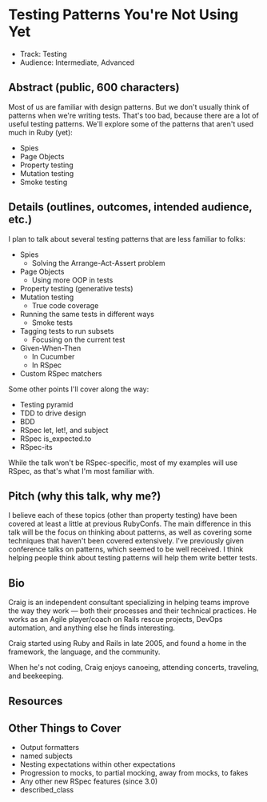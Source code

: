 Testing Patterns You're Not Using Yet
=====================================

* Track: Testing
* Audience: Intermediate, Advanced


Abstract (public, 600 characters)
--------

Most of us are familiar with design patterns.
But we don't usually think of patterns when we're writing tests.
That's too bad, because there are a lot of useful testing patterns.
We'll explore some of the patterns that aren't used much in Ruby (yet):

* Spies
* Page Objects
* Property testing
* Mutation testing
* Smoke testing


Details (outlines, outcomes, intended audience, etc.)
-------

I plan to talk about several testing patterns that are less familiar to folks:

* Spies
    * Solving the Arrange-Act-Assert problem
* Page Objects
    * Using more OOP in tests
* Property testing (generative tests)
* Mutation testing
    * True code coverage
* Running the same tests in different ways
    * Smoke tests
* Tagging tests to run subsets
    * Focusing on the current test
* Given-When-Then
    * In Cucumber
    * In RSpec
* Custom RSpec matchers

Some other points I'll cover along the way:

* Testing pyramid
* TDD to drive design
* BDD
* RSpec let, let!, and subject
* RSpec is_expected.to
* RSpec-its

While the talk won't be RSpec-specific, most of my examples will use RSpec,
as that's what I'm most familiar with.


Pitch (why this talk, why me?)
-----

I believe each of these topics (other than property testing) have been covered at least a little at previous RubyConfs.
The main difference in this talk will be the focus on thinking about patterns,
as well as covering some techniques that haven't been covered extensively.
I've previously given conference talks on patterns, which seemed to be well received.
I think helping people think about testing patterns will help them write better tests.


Bio
---

Craig is an independent consultant specializing in helping teams improve the way they work — both their processes and their technical practices. He works as an Agile player/coach on Rails rescue projects, DevOps automation, and anything else he finds interesting.

Craig started using Ruby and Rails in late 2005, and found a home in the framework, the language, and the community.

When he's not coding, Craig enjoys canoeing, attending concerts, traveling, and beekeeping.


Resources
---------


Other Things to Cover
---------------------

* Output formatters
* named subjects
* Nesting expectations within other expectations
* Progression to mocks, to partial mocking, away from mocks, to fakes
* Any other new RSpec features (since 3.0)
* described_class
